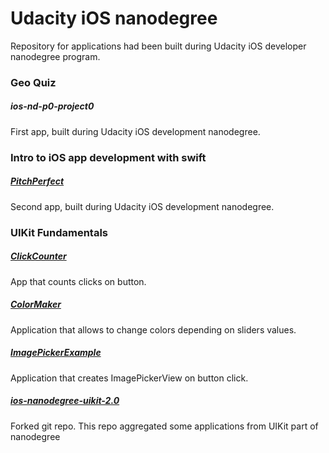 # Udacity iOS nanodegree
Repository for applications had been built during Udacity iOS developer nanodegree program.

### Geo Quiz

##### ios-nd-p0-project0
First app, built during Udacity iOS development nanodegree.

### Intro to iOS app development with swift

##### [PitchPerfect](https://github.com/litleleprikon/PitchPerfect)

Second app, built during Udacity iOS development nanodegree. 

### UIKit Fundamentals

##### [ClickCounter](https://github.com/litleleprikon/udacity-ios-nanodegree/tree/master/ClickCounter)

App that counts clicks on button.


##### [ColorMaker](https://github.com/litleleprikon/udacity-ios-nanodegree/tree/master/ColorMaker_incomplete)

Application that allows to change colors depending on sliders values.

##### [ImagePickerExample](https://github.com/litleleprikon/udacity-ios-nanodegree/tree/master/ImagePickerExample)

Application that creates ImagePickerView on button click.

##### [ios-nanodegree-uikit-2.0](https://github.com/litleleprikon/ios-nanodegree-uikit-2.0)

Forked git repo. This repo aggregated some applications from UIKit part of nanodegree
